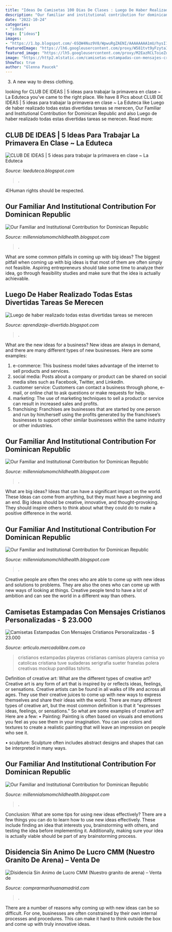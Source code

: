 ```yaml
---
title: "Ideas De Camisetas 100 Dias De Clases : Luego De Haber Realizado Todas Estas Divertidas Tareas Se Merecen"
description: "Our familiar and institutional contribution for dominican republic"
date: "2022-10-24"
categories:
- "ideas"
tags: ["ideas"]
images:
- "https://1.bp.blogspot.com/-6SQW4Nuz9V8/WpwuRgZAENI/AAAAAAAA1mU/hysI1f3DPwQ10vAJ0YCIf5ZjA9V00gitgCK4BGAYYCw/s1600/f04c0bf1d55f27b3816d1bfe9ecc1b44.jpg"
featuredImage: "https://lh6.googleusercontent.com/proxy/W581tvt9yFzytaIuEnQfnaV2KHQFU0VyF1_6NDjbwZ5kQHWpw5Rd_i1-2-hvovtTFeQ3EtXLLRLaqIKYgnAd9lJfO9s=w1200-h630-n-k-no-nu"
featured_image: "https://lh5.googleusercontent.com/proxy/M2EazRCLToieZq84QRrguqAH3mpPaTNV5eX-hT-PujbLw26SHU_yGVFRXksMCwLphcwdiNMXeUw7o8fBsPPegtLMd7g=w1200-h630-n-k-no-nu"
image: "https://http2.mlstatic.com/camisetas-estampadas-con-mensajes-cristianos-personalizadas-D_NQ_NP_790235-MCO27022082727_032018-F.jpg"
ShowToc: true
author: "Glenna Paucek"
---
```



3. A new way to dress clothing.

	

		
looking for CLUB DE IDEAS | 5 ideas para trabajar la primavera en clase ~ La Eduteca you've came to the right place. We have 8 Pics about CLUB DE IDEAS | 5 ideas para trabajar la primavera en clase ~ La Eduteca like Luego de haber realizado todas estas divertidas tareas se merecen, Our Familiar and Institutional Contribution for Dominican Republic and also Luego de haber realizado todas estas divertidas tareas se merecen. Read more:
		
    
## CLUB DE IDEAS | 5 Ideas Para Trabajar La Primavera En Clase ~ La Eduteca

<img loading=lazy src="https://1.bp.blogspot.com/-6SQW4Nuz9V8/WpwuRgZAENI/AAAAAAAA1mU/hysI1f3DPwQ10vAJ0YCIf5ZjA9V00gitgCK4BGAYYCw/s1600/f04c0bf1d55f27b3816d1bfe9ecc1b44.jpg" onerror="this.onerror=null;this.src='https://tse1.mm.bing.net/th?id=OIP.ENOeGHGa7YFUzzD04y6DVwHaNK&amp;pid=15.1';" alt="CLUB DE IDEAS | 5 ideas para trabajar la primavera en clase ~ La Eduteca">

_Source: laeduteca.blogspot.com_

>. 

	

4)Human rights should be respected.

    
## Our Familiar And Institutional Contribution For Dominican Republic

<img loading=lazy src="https://lh5.googleusercontent.com/proxy/1AGiOZPWcgNI41042T7lpES5VZy5DkpCebtkE2pRooAunK8LjmMUKNQw3D-E867uh4O-FsRoVYcDxXsweH2tgeyjsvM=w1200-h630-n-k-no-nu" onerror="this.onerror=null;this.src='https://tse4.mm.bing.net/th?id=OIP.gPw6FcoQ4Pl_hD_Y6xS7qgHaFj&amp;pid=15.1';" alt="Our Familiar and Institutional Contribution for Dominican Republic">

_Source: millennialsmomchildhealth.blogspot.com_

>. 

	

What are some common pitfalls in coming up with big ideas?
The biggest pitfall when coming up with big ideas is that most of them are often simply not feasible. Aspiring entrepreneurs should take some time to analyze their idea, go through feasibility studies and make sure that the idea is actually achievable.

    
## Luego De Haber Realizado Todas Estas Divertidas Tareas Se Merecen

<img loading=lazy src="https://1.bp.blogspot.com/-qondCZdr1UY/Vt_6f4s2b8I/AAAAAAAAQYE/CVmokA_Hdss/s1600/Snack%2B100.png" onerror="this.onerror=null;this.src='https://tse3.mm.bing.net/th?id=OIP.RAIcOdfmTlaHvetzN_AXBgAAAA&amp;pid=15.1';" alt="Luego de haber realizado todas estas divertidas tareas se merecen">

_Source: aprendizaje-divertido.blogspot.com_

>. 

	

What are the new ideas for a business?
New ideas are always in demand, and there are many different types of new businesses. Here are some examples: 
1. e-commerce: This business model takes advantage of the internet to sell products and services. 
2. social media: Posts about a company or product can be shared on social media sites such as Facebook, Twitter, and LinkedIn. 
3. customer service: Customers can contact a business through phone, e-mail, or online chat to ask questions or make requests for help. 
4. marketing: The use of marketing techniques to sell a product or service can result in increased sales and profits. 
5. franchising: Franchises are businesses that are started by one person and run by him/herself using the profits generated by the franchisee’s businesses to support other similar businesses within the same industry or other industries.

    
## Our Familiar And Institutional Contribution For Dominican Republic

<img loading=lazy src="https://lh5.googleusercontent.com/proxy/M2EazRCLToieZq84QRrguqAH3mpPaTNV5eX-hT-PujbLw26SHU_yGVFRXksMCwLphcwdiNMXeUw7o8fBsPPegtLMd7g=w1200-h630-n-k-no-nu" onerror="this.onerror=null;this.src='https://tse4.mm.bing.net/th?id=OIP.dYHWMNlx9djXG0NBDVBhWQHaFj&amp;pid=15.1';" alt="Our Familiar and Institutional Contribution for Dominican Republic">

_Source: millennialsmomchildhealth.blogspot.com_

>. 

	

What are big ideas? Ideas that can have a significant impact on the world. These Ideas can come from anything, but they must have a beginning and an end. Big ideas should be creative, innovative, and thought-provoking. They should inspire others to think about what they could do to make a positive difference in the world.

    
## Our Familiar And Institutional Contribution For Dominican Republic

<img loading=lazy src="https://lh3.googleusercontent.com/proxy/9L5KqGUZQK4Yc9O0dwqf9BJ5nGsK18xRwpa8JBMuATQAVjWgiD_bWlnKTatUWwoNZ4iR4qtv6kaCFDRjU-RBexf9gBA=w1200-h630-n-k-no-nu" onerror="this.onerror=null;this.src='https://tse3.mm.bing.net/th?id=OIP.ghOOjPuS_DWsKR3FYCKz7wHaFj&amp;pid=15.1';" alt="Our Familiar and Institutional Contribution for Dominican Republic">

_Source: millennialsmomchildhealth.blogspot.com_

>. 

	

Creative people are often the ones who are able to come up with new ideas and solutions to problems. They are also the ones who can come up with new ways of looking at things. Creative people tend to have a lot of ambition and can see the world in a different way than others.

    
## Camisetas Estampadas Con Mensajes Cristianos Personalizadas - $ 23.000

<img loading=lazy src="https://http2.mlstatic.com/camisetas-estampadas-con-mensajes-cristianos-personalizadas-D_NQ_NP_790235-MCO27022082727_032018-F.jpg" onerror="this.onerror=null;this.src='https://tse2.mm.bing.net/th?id=OIP.cLQbndkXd9lBzryT70eLlAHaE5&amp;pid=15.1';" alt="Camisetas Estampadas Con Mensajes Cristianos Personalizadas - $ 23.000">

_Source: articulo.mercadolibre.com.co_

>cristianos estampadas playeras cristianas camisas playera camisa yo catolicas cristiana tuve sudaderas serigrafia sueter franelas polera creativas mockup pandillas tshirts. 

	

Definition of creative art: What are the different types of creative art?
Creative art is any form of art that is inspired by or reflects ideas, feelings, or sensations. Creative artists can be found in all walks of life and across all ages. They use their creative juices to come up with new ways to express themselves and share their ideas with the world. There are many different types of creative art, but the most common definition is that it "expresses ideas, feelings, or sensations." So what are some examples of creative art? Here are a few:
• Painting: Painting is often based on visuals and emotions you feel as you see them in your imagination. You can use colors and textures to create a realistic painting that will leave an impression on people who see it.

• sculpture: Sculpture often includes abstract designs and shapes that can be interpreted in many ways.

    
## Our Familiar And Institutional Contribution For Dominican Republic

<img loading=lazy src="https://lh6.googleusercontent.com/proxy/W581tvt9yFzytaIuEnQfnaV2KHQFU0VyF1_6NDjbwZ5kQHWpw5Rd_i1-2-hvovtTFeQ3EtXLLRLaqIKYgnAd9lJfO9s=w1200-h630-n-k-no-nu" onerror="this.onerror=null;this.src='https://tse3.mm.bing.net/th?id=OIP.BA0xg9vEszci29tI4wE57wHaFj&amp;pid=15.1';" alt="Our Familiar and Institutional Contribution for Dominican Republic">

_Source: millennialsmomchildhealth.blogspot.com_

>. 

	

Conclusion: What are some tips for using new ideas effectively?
There are a few things you can do to learn how to use new ideas effectively. These include finding an idea that interests you, brainstorming with others, and testing the idea before implementing it. Additionally, making sure your idea is actually viable should be part of any brainstorming process.

    
## Disidencia Sin Animo De Lucro CMM (Nuestro Granito De Arena) – Venta De

<img loading=lazy src="https://s1.eestatic.com/2020/11/20/actualidad/actualidad_537457955_165638401_1706x1487.jpg" onerror="this.onerror=null;this.src='https://tse3.mm.bing.net/th?id=OIP.C1i4NXkwEmQZt7yksft8iwHaGd&amp;pid=15.1';" alt="Disidencia Sin Animo de Lucro CMM (Nuestro granito de arena) – Venta de">

_Source: comprarmarihuanamadrid.com_

>. 

	

There are a number of reasons why coming up with new ideas can be so difficult. For one, businesses are often constrained by their own internal processes and procedures. This can make it hard to think outside the box and come up with truly innovative ideas.

